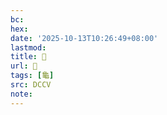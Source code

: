 ```yaml
---
bc:
hex:
date: '2025-10-13T10:26:49+08:00'
lastmod:
title: 􂤄
url: 􂤄
tags: [龜]
src: DCCV
note:
---
```

